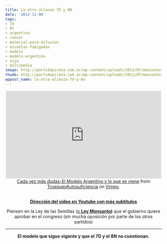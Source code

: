 ```yaml
---
title: La otra alianza 7D y 8N
date: '2012-11-08'
tags:
- 7d
- 8n
- argentina
- cancer
- material-para-difusion
- escuelas-fumigadas
- modelo
- modelo-argentino
- soja
- multimedia
image: http://partidopirata.com.ar/wp-content/uploads/2011/07/monsanto-skull-and-bones1.jpg
thumb: http://partidopirata.com.ar/wp-content/uploads/2011/07/monsanto-skull-and-bones1-150x150.jpg
wppost_name: la-otra-alianza-7d-y-8n
---
```


<center><iframe src="http://player.vimeo.com/video/53071641?badge=0" frameborder="0" width="500" height="281"></iframe><a href="http://vimeo.com/53071641">Cada vez más dudas-El Modelo Argentino y lo que se viene</a> from <a href="http://vimeo.com/user14394912">TruequeyAutosuficiencia</a> on <a href="http://vimeo.com">Vimeo</a>.</center>&nbsp;
<p style="text-align: center;"><strong> <a href="https://www.youtube.com/watch?v=CNxhw2jiDtA" target="_blank">Dirección del video en Youtube con más subtítulos</a></strong></p>
<p style="text-align: center;">Piensen en la Ley de las Semillas (<a href="http://partidopirata.com.ar/6173/no-a-la-ley-monsanto">o <strong>Ley Monsanto</strong></a><strong>)</strong> que el gobierno quiere aprobar en el congreso (sin mucha oposición por parte de los otros partidos)</p>


<hr />
<p style="text-align: center;"><strong>El modelo que sigue vigente y que el 7D y el 8N no cuestionan.</strong></p>
